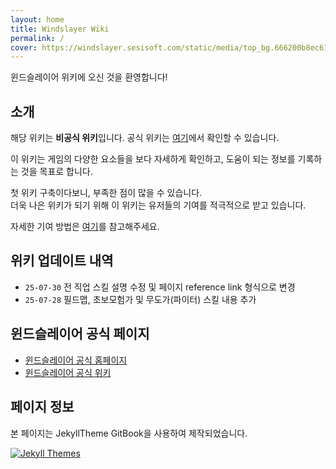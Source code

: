 ```yaml
---
layout: home
title: Windslayer Wiki
permalink: /
cover: https://windslayer.sesisoft.com/static/media/top_bg.666200b8ec612320e954.png
---
```


윈드슬레이어 위키에 오신 것을 환영합니다!

## 소개

해당 위키는 **비공식 위키**입니다. 공식 위키는 [여기](https://windslayer.fandom.com/ko/wiki/Main_Page)에서 확인할 수 있습니다.

이 위키는 게임의 다양한 요소들을 보다 자세하게 확인하고, 도움이 되는 정보를 기록하는 것을 목표로 합니다.

첫 위키 구축이다보니, 부족한 점이 많을 수 있습니다.  
더욱 나은 위키가 되기 위해 이 위키는 유저들의 기여를 적극적으로 받고 있습니다.  

자세한 기여 방법은 [여기](https://)를 참고해주세요.

## 위키 업데이트 내역
* `25-07-30` 전 직업 스킬 설명 수정 및 페이지 reference link 형식으로 변경
* `25-07-28` 필드맵, 초보모험가 및 무도가(파이터) 스킬 내용 추가

## 윈드슬레이어 공식 페이지
* [윈드슬레이어 공식 홈페이지](https://windslayer.sesisoft.com/)
* [윈드슬레이어 공식 위키](https://windslayer.fandom.com/ko/wiki/Main_Page)


## 페이지 정보

본 페이지는 JekyllTheme GitBook을 사용하여 제작되었습니다.

[![Jekyll Themes](https://img.shields.io/badge/featured%20on-JekyllThemes-red.svg)](https://jekyll-themes.com/jekyll-gitbook/)